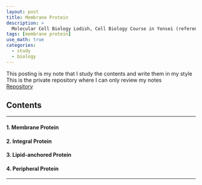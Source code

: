 ```yaml
---
layout: post
title: Membrane Protein
description: >
  Molecular Cell Biology Lodish, Cell Biology Course in Yonsei (reference)
tags: [membrane protein]
use_math: true
categories:
  - study
  - biology
---
```

This posting is my note that I study the contents and write them in my style <br>
This is the private repository where I can only review my notes<br>
[Repository](https://github.com/hyun-jin891/hidden-post-hyunjin891-github-blog/blob/master/_posts/study/biology/2022-07-04-membrane-protein.md)

## Contents
------
#### 1. Membrane Protein
#### 2. Integral Protein
#### 3. Lipid-anchored Protein
#### 4. Peripheral Protein
-----
